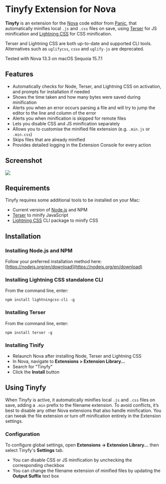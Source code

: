 # Tinyfy Extension for Nova

**Tinyfy** is an extension for the [Nova](https://nova.app) code editor from [Panic](https://panic.com), that  automatically minifies local `.js` and `.css` files on save, using [Terser](https://terser.org) for JS minification and [Lightning CSS](https://lightningcss.dev) for CSS minification.

Terser and Lightning CSS are both up-to-date and supported CLI tools. Alternatives such as `uglifycss`, `csso` and `uglify-js` are deprecated.

Tested with Nova 13.3 on macOS Sequoia 15.7.1

## Features

- Automatically checks for Node, Terser, and Lightning CSS on activation, and prompts for installation if needed
- Shows the time taken and how many bytes were saved during minification
- Alerts you when an error occurs parsing a file and will try to jump the editor to the line and column of the error
- Alerts you when minification is skipped for remote files
- Lets you disable CSS and JS minification separately
- Allows you to customise the minified file extension (e.g. `.min.js`  or `.min.css`)
- Skips files that are already minified
- Provides detailed logging in the Extension Console for every action

## Screenshot

![](https://www.feisar.uk/tinyfy/tinyfy.png)

## Requirements

Tinyfy requires some additional tools to be installed on your Mac:

- Current version of [Node.js](https://nodejs.org/en/download) and NPM
- [Terser](https://github.com/terser/terser) to minify JavaScript
- [Lightning CSS](https://github.com/parcel-bundler/lightningcss) CLI package to minify CSS

## Installation

### Installing Node.js and NPM

Follow your preferred installation method here: [https://nodejs.org/en/download](https://nodejs.org/en/download)

### Installing Lightning CSS standalone CLI

From the command line, enter:

`npm install lightningcss-cli -g`

### Installing Terser

From the command line, enter:

`npm install terser -g`

### Installing Tinify

- Relaunch Nova after installing Node, Terser and Lightning CSS
- In Nova, navigate to **Extensions > Extension Library...**
- Search for "Tinyfy"
- Click the **Install** button

## Using Tinyfy

When Tinyfy is active, it automatically minifies local `.js` and `.css` files on save, adding a `.min` prefix to the filename extension.
To avoid conflicts, it’s best to disable any other Nova extensions that also handle minification.
You can tweak the file extension or turn off minification entirely in the Extension settings.

### Configuration

To configure global settings, open **Extensions → Extension Library...** then select Tinyfy's **Settings** tab.

- You can disable CSS or JS minification by unchecking the corresponding checkbox
- You can change the filename extension of minified files by updating the **Output Suffix** text box

